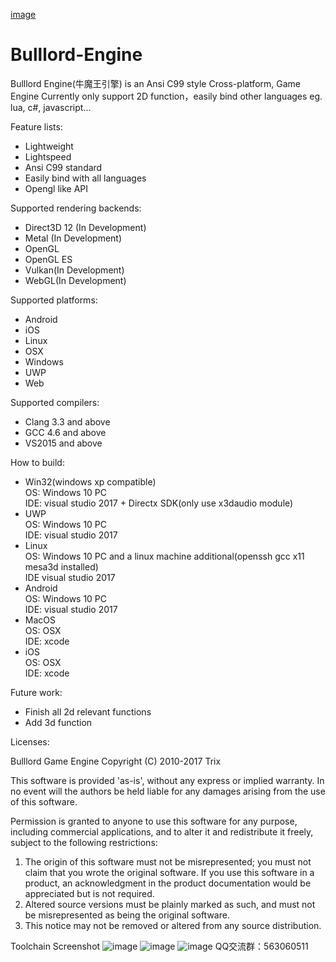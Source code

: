 [image](https://github.com/MarilynDafa/Bulllord-Engine/blob/master/icons/logo.png)
# Bulllord-Engine
Bulllord Engine(牛魔王引擎) is an Ansi C99 style Cross-platform, Game Engine
Currently only support 2D function，easily bind other languages eg. lua, c#, javascript...

Feature lists:

 * Lightweight
 * Lightspeed
 * Ansi C99 standard
 * Easily bind with all languages
 * Opengl like API
 
Supported rendering backends:

 * Direct3D 12 (In Development)
 * Metal (In Development)
 * OpenGL 
 * OpenGL ES
 * Vulkan(In Development)
 * WebGL(In Development)

Supported platforms:

 * Android</br>
 * iOS</br>
 * Linux</br>
 * OSX</br>
 * Windows</br>
 * UWP </br> 
 * Web

Supported compilers:

 * Clang 3.3 and above
 * GCC 4.6 and above
 * VS2015 and above
 
 How to build:
 
 * Win32(windows xp compatible) </br>
    OS: Windows 10 PC</br>
    IDE: visual studio 2017 + Directx SDK(only use x3daudio module)    </br>
 * UWP </br> 
    OS: Windows 10 PC    </br>
    IDE: visual studio 2017   </br>   
 * Linux </br> 
    OS: Windows 10 PC and a linux machine additional(openssh gcc x11 mesa3d installed)    </br>
    IDE visual studio 2017    </br>
 * Android  
    OS: Windows 10 PC    </br>
    IDE: visual studio 2017   </br> 
 * MacOS </br> 
    OS: OSX   </br> 
    IDE: xcode    </br>
 * iOS </br> 
    OS: OSX</br>IDE: xcode  </br>
 
Future work:

 * Finish all 2d relevant functions
 * Add 3d function
 
Licenses:
 
 Bulllord Game Engine
 Copyright (C) 2010-2017 Trix
 
 This software is provided 'as-is', without any express or implied
 warranty.  In no event will the authors be held liable for any damages
 arising from the use of this software.
 
 Permission is granted to anyone to use this software for any purpose,
 including commercial applications, and to alter it and redistribute it
 freely, subject to the following restrictions:
 
 1. The origin of this software must not be misrepresented; you must not
 claim that you wrote the original software. If you use this software
 in a product, an acknowledgment in the product documentation would be
 appreciated but is not required.
 2. Altered source versions must be plainly marked as such, and must not be
 misrepresented as being the original software.
 3. This notice may not be removed or altered from any source distribution.

Toolchain Screenshot
![image](https://github.com/MarilynDafa/Bulllord-Engine/blob/master/icons/UIdesigner.jpg)
![image](https://github.com/MarilynDafa/Bulllord-Engine/blob/master/icons/Pack.jpg)
![image](https://github.com/MarilynDafa/Bulllord-Engine/blob/master/icons/textool.jpg)
QQ交流群：563060511
